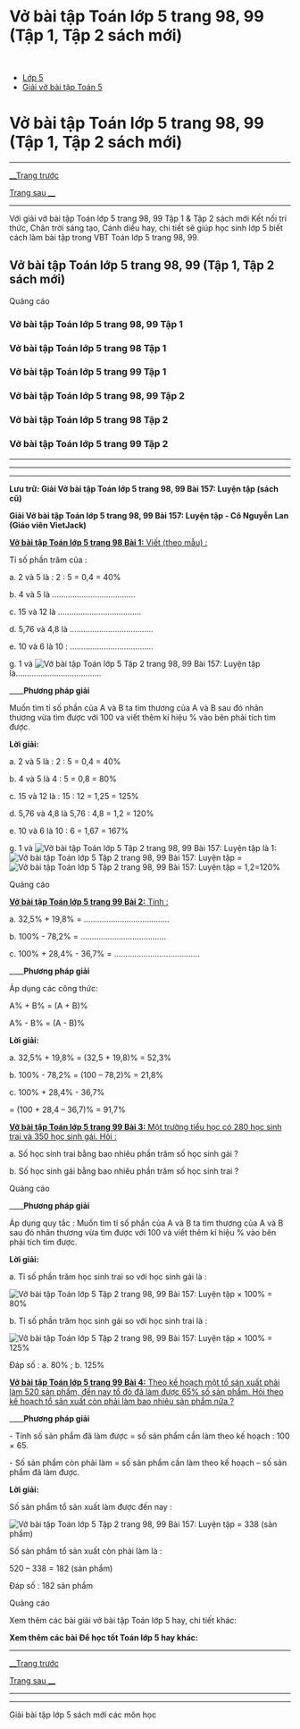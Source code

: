 # Vở bài tập Toán lớp 5 trang 98, 99 (Tập 1, Tập 2 sách mới)

﻿

  * [Lớp 5](https://vietjack.com/series/lop-5.jsp)
  * [Giải vở bài tập Toán 5](https://vietjack.com/giai-vo-bai-tap-toan-5/index.jsp)



# Vở bài tập Toán lớp 5 trang 98, 99 (Tập 1, Tập 2 sách mới)

* * *

[__Trang trước](https://vietjack.com/giai-vo-bai-tap-toan-5/bai-156-luyen-tap.jsp)

[Trang sau __](https://vietjack.com/giai-vo-bai-tap-toan-5/bai-158-on-tap-ve-cac-phep-tinh-so-do-thoi-gian.jsp)

* * *

Với giải vở bài tập Toán lớp 5 trang 98, 99 Tập 1 & Tập 2 sách mới Kết nối tri thức, Chân trời sáng tạo, Cánh diều hay, chi tiết sẽ giúp học sinh lớp 5 biết cách làm bài tập trong VBT Toán lớp 5 trang 98, 99.

## Vở bài tập Toán lớp 5 trang 98, 99 (Tập 1, Tập 2 sách mới)

Quảng cáo

### Vở bài tập Toán lớp 5 trang 98, 99 Tập 1

### Vở bài tập Toán lớp 5 trang 98 Tập 1

### Vở bài tập Toán lớp 5 trang 99 Tập 1

### Vở bài tập Toán lớp 5 trang 98, 99 Tập 2

### Vở bài tập Toán lớp 5 trang 98 Tập 2

### Vở bài tập Toán lớp 5 trang 99 Tập 2

* * *

* * *

* * *

**Lưu trữ: Giải Vở bài tập Toán lớp 5 trang 98, 99 Bài 157: Luyện tập (sách cũ)**

**Giải Vở bài tập Toán lớp 5 trang 98, 99 Bài 157: Luyện tập - Cô Nguyễn Lan (Giáo viên VietJack)**

[**Vở bài tập Toán lớp 5 trang 98 Bài 1:** Viết (theo mẫu) : ](https://vietjack.com/giai-vo-bai-tap-toan-5/bai-1-trang-98-vbt-toan-5-tap-2.jsp)

Tỉ số phần trăm của :

a. 2 và 5 là : 2 : 5 = 0,4 = 40%

b. 4 và 5 là ……………………………….

c. 15 và 12 là ……………………………….

d. 5,76 và 4,8 là ……………………………….

e. 10 và 6 là 10 : ……………………………….

g. 1 và ![Vở bài tập Toán lớp 5 Tập 2 trang 98, 99 Bài 157: Luyện tập](https://vietjack.com/giai-vo-bai-tap-toan-5/images/bai-1-trang-98-vbt-toan-5-tap-2.PNG) là……………….……………….

____**Phương pháp giải**

Muốn tìm tỉ số phần của A và B ta tìm thương của A và B sau đó nhân thương vừa tìm được với 100 và viết thêm kí hiệu % vào bên phải tích tìm được. 

**Lời giải:**

a. 2 và 5 là : 2 : 5 = 0,4 = 40%

b. 4 và 5 là 4 : 5 = 0,8 = 80%

c. 15 và 12 là : 15 : 12 = 1,25 = 125%

d. 5,76 và 4,8 là 5,76 : 4,8 = 1,2 = 120%

e. 10 và 6 là 10 : 6 = 1,67 = 167%

g. 1 và ![Vở bài tập Toán lớp 5 Tập 2 trang 98, 99 Bài 157: Luyện tập](https://vietjack.com/giai-vo-bai-tap-toan-5/images/bai-1-trang-98-vbt-toan-5-tap-2.PNG) là 1: ![Vở bài tập Toán lớp 5 Tập 2 trang 98, 99 Bài 157: Luyện tập](https://vietjack.com/giai-vo-bai-tap-toan-5/images/bai-1-trang-98-vbt-toan-5-tap-2.PNG) = ![Vở bài tập Toán lớp 5 Tập 2 trang 98, 99 Bài 157: Luyện tập](https://vietjack.com/giai-vo-bai-tap-toan-5/images/bai-1-trang-98-vbt-toan-5-tap-2-1.PNG) = 1,2=120%

Quảng cáo

[**Vở bài tập Toán lớp 5 trang 99 Bài 2:** Tính : ](https://vietjack.com/giai-vo-bai-tap-toan-5/bai-2-trang-99-vbt-toan-5-tap-2.jsp)

a. 32,5% + 19,8% = ……………….……………….

b. 100% - 78,2% = ……………….……………….

c. 100% + 28,4% - 36,7% = ……………….……………….

____**Phương pháp giải**

Áp dụng các công thức:

A% + B% = (A + B)%

A% - B% = (A - B)% 

**Lời giải:**

a. 32,5% + 19,8% = (32,5 + 19,8)% = 52,3%

b. 100% - 78,2% = (100 – 78,2)% = 21,8%

c. 100% + 28,4% - 36,7% 

= (100 + 28,4 – 36,7)% = 91,7%

[**Vở bài tập Toán lớp 5 trang 99 Bài 3:** Một trường tiểu học có 280 học sinh trai và 350 học sinh gái. Hỏi :](https://vietjack.com/giai-vo-bai-tap-toan-5/bai-3-trang-99-vbt-toan-5-tap-2.jsp)

a. Số học sinh trai bằng bao nhiêu phần trăm số học sinh gái ?

b. Số học sinh gái bằng bao nhiêu phần trăm số học sinh trai ?

Quảng cáo

____**Phương pháp giải**

Áp dụng quy tắc : Muốn tìm tỉ số phần của A và B ta tìm thương của A và B sau đó nhân thương vừa tìm được với 100 và viết thêm kí hiệu % vào bên phải tích tìm được. 

**Lời giải:**

a. Tỉ số phần trăm học sinh trai so với học sinh gái là :

![Vở bài tập Toán lớp 5 Tập 2 trang 98, 99 Bài 157: Luyện tập](https://vietjack.com/giai-vo-bai-tap-toan-5/images/bai-3-trang-99-vbt-toan-5-tap-2.PNG) × 100% = 80%

b. Tỉ số phần trăm học sinh gái so với học sinh trai là :

![Vở bài tập Toán lớp 5 Tập 2 trang 98, 99 Bài 157: Luyện tập](https://vietjack.com/giai-vo-bai-tap-toan-5/images/bai-3-trang-99-vbt-toan-5-tap-2-1.PNG) × 100% = 125%

Đáp số : a. 80% ; b. 125%

[**Vở bài tập Toán lớp 5 trang 99 Bài 4:** Theo kế hoạch một tổ sản xuất phải làm 520 sản phẩm, đến nay tổ đó đã làm được 65% số sản phẩm. Hỏi theo kế hoạch tổ sản xuất còn phải làm bao nhiêu sản phẩm nữa ?](https://vietjack.com/giai-vo-bai-tap-toan-5/bai-4-trang-99-vbt-toan-5-tap-2.jsp)

____**Phương pháp giải**

\- Tính số sản phẩm đã làm được = số sản phẩm cần làm theo kế hoạch : 100 × 65.

\- Số sản phẩm còn phải làm = số sản phẩm cần làm theo kế hoạch – số sản phẩm đã làm được.

**Lời giải:**

Số sản phẩm tổ sản xuất làm được đến nay :

![Vở bài tập Toán lớp 5 Tập 2 trang 98, 99 Bài 157: Luyện tập](https://vietjack.com/giai-vo-bai-tap-toan-5/images/bai-4-trang-99-vbt-toan-5-tap-2.PNG) = 338 (sản phẩm) 

Số sản phẩm tổ sản xuất còn phải làm là :

520 – 338 = 182 (sản phẩm)

Đáp số : 182 sản phẩm

Quảng cáo

Xem thêm các bài giải vở bài tập Toán lớp 5 hay, chi tiết khác:

**Xem thêm các bài Để học tốt Toán lớp 5 hay khác:**

* * *

[__Trang trước](https://vietjack.com/giai-vo-bai-tap-toan-5/bai-156-luyen-tap.jsp)

[Trang sau __](https://vietjack.com/giai-vo-bai-tap-toan-5/bai-158-on-tap-ve-cac-phep-tinh-so-do-thoi-gian.jsp)

* * *

* * *

Giải bài tập lớp 5 sách mới các môn học
